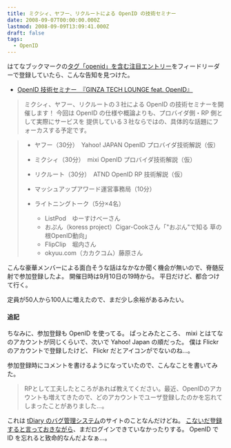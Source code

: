 ```yaml
---
title: ミクシィ、ヤフー、リクルートによる OpenID の技術セミナー
date: 2008-09-07T00:00:00.000Z
lastmod: 2008-09-09T13:09:41.000Z
draft: false
tags:
  - OpenID
---
```


はてなブックマークの[タグ「openid」を含む注目エントリー](http://b.hatena.ne.jp/t/openid)をフィードリーダーで登録していたら、こんな告知を見つけた。

- [OpenID 技術セミナー　『GINZA TECH LOUNGE feat. OpenID』](http://atnd.org/events/33)

> ミクシィ、ヤフー、リクルートの３社による OpenID の技術セミナーを開催します！ 今回は OpenID の仕様や概論よりも、プロバイダ側・RP 側として実際にサービスを 提供している３社ならではの、具体的な話題にフォーカスする予定です。

> - ヤフー（30分）　Yahoo! JAPAN OpenID プロバイダ技術解説（仮）
> - ミクシィ（30分）　mixi OpenID プロバイダ技術解説（仮）
> - リクルート（30分）　ATND OpenID RP 技術解説（仮）
> - マッシュアップアワード運営事務局（10分）
> - ライトニングトーク（5分×4名）
>
>   - ListPod　ゆーすけべーさん
>   - おぷん（koress project）Cigar-Cookさん「"おぷん"で知る 草の根OpenID動向」
>   - FlipClip　堀内さん
>   - okyuu.com（カカクコム）藤原さん

こんな豪華メンバーによる面白そうな話はなかなか聞く機会が無いので、脊髄反射で参加登録したよ。 開催日時は9月10日の19時から。 平日だけど、都合つけて行く。

定員が50人から100人に増えたので、まだ少し余裕があるみたい。

#### 追記

ちなみに、参加登録も OpenID を使ってる。 ぱっとみたところ、 mixi とはてなのアカウントが同じくらいで、次いで Yahoo! Japan の順だった。 僕は Flickr のアカウントで登録したけど、 Flickr だとアイコンがでないのね…。

参加登録時にコメントを書けるようになっていたので、こんなことを書いてみた。

> RPとして工夫したところがあれば教えてください。最近、OpenIDのアカウントも増えてきたので、どのアカウントでユーザ登録したのかを忘れてしまったことがありました…。

これは [tDiary のバグ管理システム](http://www.cozmixng.org/retro/projects/tdiary/tickets)のサイトのことなんだけどね。 [こないだ登録すると言っておきながら](/posts/20080903/p01)、まだログインできていなかったりする。 OpenID で ID を忘れると致命的なんだよなぁ…。
